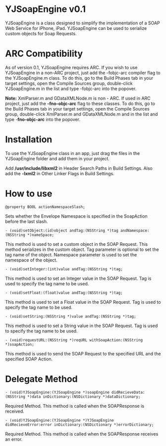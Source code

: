 # **YJSoapEngine v0.1** #

YJSoapEngine is a class designed to simplify the implementation of a SOAP Web Service for iPhone, iPad. YJSoapEngine can be used to serialize custom objects for Soap Requests.

# ARC Compatibility #

As of version 0.1, YJSoapEngine requires ARC. If you wish to use YJSoapEngine in a non-ARC project, just add the -fobjc-arc compiler flag to the YJSoapEngine.m class. To do this, go to the Build Phases tab in your target settings, open the Compile Sources group, double-click YJSoapEngine.m in the list and type -fobjc-arc into the popover.

**Note:** XmlParser.m and GDataXMLNode.m is non - ARC. If used in ARC project, just add the **-fno-objc-arc** flag to these classes. To do this, go to the Build Phases tab in your target settings, open the Compile Sources group, double-click XmlParser.m and GDataXMLNode.m and  in the list and type -**fno-objc-arc** into the popover.

# Installation #

To use the YJSoapEngine class in an app, just drag the files in the YJSoapEngine folder and add them in your project.

Add **/usr/include/libxml2** in Header Search Paths in Build Settings.
Also add the **-lxml2** in Other Linker Flags in Build Settings.
# How to use #

```
@property BOOL actionNamespaceSlash;
```
Sets whether the Envelope Namespace is specified in the SoapAction before the last slash.

```
- (void)setObject:(id)object andTag:(NSString *)tag andNamespace:(NSString *)nameSpace;
```
This method is used to set a custom object in the SOAP Request. This method serializes in the custom object. Tag parameter is optional to set the tag name of the object. Namespace parameter is used to set the namespace of the object.

```
- (void)setInteger:(int)value andTag:(NSString *)tag;
```

This method is used to set an Integer value in the SOAP Request. Tag is used to specify the tag name to be used.

```
- (void)setFloat:(float)value andTag:(NSString *)tag;
```

This method is used to set a Float value in the SOAP Request. Tag is used to specify the tag name to be used.

```
- (void)setString:(NSString *)value andTag:(NSString *)tag;
```

This method is used to set a String value in the SOAP Request. Tag is used to specify the tag name to be used.

```
- (void)requestURL:(NSString *)reqURL withSoapAction:(NSString *)soapAction;
```

This method is used to send the SOAP Request to the specified URL and the specified SOAP Action.

# Delegate Method #

```
- (void)YJSoapEngine:(YJSoapEngine *)soapEngine didRecieveData:(NSString *)data inDictionary:(NSDictionary *)dataDictionary;
```
Required Method. This method is called when the SOAPResponse is received.

```
- (void)YJSoapEngine:(YJSoapEngine *)YJSoapEngine didRecieveError:error inDictionary:(NSDictionary *)errorDictionary;
```
Required Method. This method is called when the SOAPResponse receives an error.
